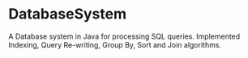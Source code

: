 # DatabaseSystem
A Database system in Java for processing SQL queries.
Implemented Indexing, Query Re-writing, Group By, Sort and Join algorithms.